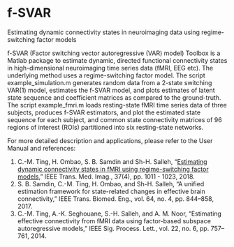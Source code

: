 # f-SVAR

Estimating dynamic connectivity states in neuroimaging data using regime-switching factor models

f-SVAR (Factor switching vector autoregressive (VAR) model) Toolbox is a Matlab package to estimate dynamic, directed functional connectivity states in high-dimensional neuroimaging time series data (fMRI, EEG etc). The underlying method uses a regime-switching factor model. The script example_simulation.m generates random data from a 2-state switching VAR(1) model, estimates the f-SVAR model, and plots estimates of latent state sequence and coefficient matrices as compared to the ground-truth. The script example_fmri.m loads resting-state fMRI time series data of three subjects, produces f-SVAR estimators, and plot the estimated state sequence for each subject, and common state connectivity matrices of 96 regions of interest (ROIs) partitioned into six resting-state networks.

For more detailed description and applications, please refer to the User Manual and references:

1.	C.-M. Ting, H. Ombao, S. B. Samdin and Sh-H. Salleh, “[Estimating dynamic connectivity states in fMRI using regime-switching factor models](https://ieeexplore.ieee.org/document/8166781),” IEEE Trans. Med. Imag., 37(4), pp. 1011 - 1023, 2018.
2.	S. B. Samdin, C.-M. Ting, H. Ombao, and Sh-H. Salleh, “A unified estimation framework for state-related changes in effective brain connectivity,” IEEE Trans. Biomed. Eng., vol. 64, no. 4, pp. 844–858, 2017.
3.	C.-M. Ting, A.-K. Seghouane, S.-H. Salleh, and A. M. Noor, “Estimating effective connectivity from fMRI data using factor-based subspace autoregressive models,” IEEE Sig. Process. Lett., vol. 22, no. 6, pp. 757–761, 2014.
